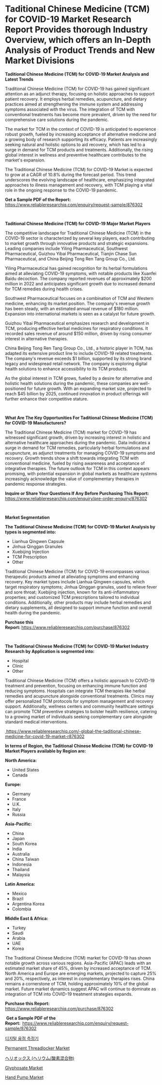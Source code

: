 <p><h1>Taditional Chinese Medicine (TCM) for COVID-19 Market Research Report Provides thorough Industry Overview, which offers an In-Depth Analysis of Product Trends and New Market Divisions</h1></p><p><strong>Taditional Chinese Medicine (TCM) for COVID-19 Market Analysis and Latest Trends</strong></p>
<p><p>Traditional Chinese Medicine (TCM) for COVID-19 has gained significant attention as an adjunct therapy, focusing on holistic approaches to support patient recovery. It employs herbal remedies, acupuncture, and dietary practices aimed at strengthening the immune system and addressing symptoms associated with the virus. The integration of TCM with conventional treatments has become more prevalent, driven by the need for comprehensive care solutions during the pandemic.</p><p>The market for TCM in the context of COVID-19 is anticipated to experience robust growth, fueled by increasing acceptance of alternative medicine and a growing body of research supporting its efficacy. Patients are increasingly seeking natural and holistic options to aid recovery, which has led to a surge in demand for TCM products and treatments. Additionally, the rising global interest in wellness and preventive healthcare contributes to the market's expansion.</p><p>The Traditional Chinese Medicine (TCM) for COVID-19 Market is expected to grow at a CAGR of 10.8% during the forecast period. This trend underscores the evolving landscape of healthcare, emphasizing integrated approaches to illness management and recovery, with TCM playing a vital role in the ongoing response to the COVID-19 pandemic.</p></p>
<p><strong>Get a Sample PDF of the Report:&nbsp;</strong> <a href="https://www.reliableresearchiq.com/enquiry/request-sample/876302">https://www.reliableresearchiq.com/enquiry/request-sample/876302</a></p>
<p>&nbsp;</p>
<p><strong>Taditional Chinese Medicine (TCM) for COVID-19 Major Market Players</strong></p>
<p><p>The competitive landscape for Traditional Chinese Medicine (TCM) in the COVID-19 sector is characterized by several key players, each contributing to market growth through innovative products and strategic expansions. Leading companies include Yiling Pharmaceutical, Southwest Pharmaceutical, Guizhou Yibai Pharmaceutical, Tianjin Chase Sun Pharmaceutical, and China Beijing Tong Ren Tang Group Co., Ltd.</p><p>Yiling Pharmaceutical has gained recognition for its herbal formulations aimed at alleviating COVID-19 symptoms, with notable products like Xuanfei Baidu decoction. The company reported revenues of approximately $200 million in 2022 and anticipates significant growth due to increased demand for TCM remedies during health crises.</p><p>Southwest Pharmaceutical focuses on a combination of TCM and Western medicine, enhancing its market position. The company's revenue growth has been steady, with an estimated annual revenue of $180 million. Expansion into international markets is seen as a catalyst for future growth.</p><p>Guizhou Yibai Pharmaceutical emphasizes research and development in TCM, producing effective herbal medicines for respiratory conditions. It recorded sales revenue of around $150 million, driven by rising consumer interest in alternative therapies.</p><p>China Beijing Tong Ren Tang Group Co., Ltd., a historic player in TCM, has adapted its extensive product line to include COVID-19 related treatments. The company's revenue exceeds $1 billion, supported by its strong brand legacy and widespread retail network. The company is exploring digital health solutions to enhance accessibility to its TCM products.</p><p>As the global interest in TCM grows, fueled by a desire for alternative and holistic health solutions during the pandemic, these companies are well-positioned for future growth. With an expanding market size, projected to reach $45 billion by 2025, continued innovation in product offerings will further enhance their competitive stature.</p></p>
<p>&nbsp;</p>
<p><strong>What Are The Key Opportunities For Taditional Chinese Medicine (TCM) for COVID-19 Manufacturers?</strong></p>
<p><p>The Traditional Chinese Medicine (TCM) market for COVID-19 has witnessed significant growth, driven by increasing interest in holistic and alternative healthcare approaches during the pandemic. Data indicates a surge in demand for TCM remedies, particularly herbal formulations and acupuncture, as adjunct treatments for managing COVID-19 symptoms and recovery. Growth trends show a shift towards integrating TCM with conventional medicine, fueled by rising awareness and acceptance of integrative therapies. The future outlook for TCM in this context appears promising, with potential expansion in global markets as healthcare systems increasingly acknowledge the value of complementary therapies in pandemic response strategies.</p></p>
<p><strong>Inquire or Share Your Questions If Any Before Purchasing This Report:</strong> <a href="https://www.reliableresearchiq.com/enquiry/pre-order-enquiry/876302">https://www.reliableresearchiq.com/enquiry/pre-order-enquiry/876302</a></p>
<p>&nbsp;</p>
<p><strong>Market Segmentation</strong></p>
<p><strong>The Taditional Chinese Medicine (TCM) for COVID-19 Market Analysis by types is segmented into:</strong></p>
<p><ul><li>Lianhua Qingwen Capsule</li><li>Jinhua Qinggan Granules</li><li>Xuebijing Injection</li><li>TCM Prescription</li><li>Other</li></ul></p>
<p><p>Traditional Chinese Medicine (TCM) for COVID-19 encompasses various therapeutic products aimed at alleviating symptoms and enhancing recovery. Key market types include Lianhua Qingwen capsules, which target respiratory symptoms; Jinhua Qinggan granules, used to relieve fever and sore throat; Xuebijing injection, known for its anti-inflammatory properties; and customized TCM prescriptions tailored to individual conditions. Additionally, other products may include herbal remedies and dietary supplements, all designed to support immune function and overall health during the pandemic.</p></p>
<p><strong>Purchase this Report:&nbsp;</strong><a href="https://www.reliableresearchiq.com/purchase/876302">https://www.reliableresearchiq.com/purchase/876302</a></p>
<p>&nbsp;</p>
<p><strong>The Taditional Chinese Medicine (TCM) for COVID-19 Market Industry Research by Application is segmented into:</strong></p>
<p><ul><li>Hospital</li><li>Clinic</li><li>Other</li></ul></p>
<p><p>Traditional Chinese Medicine (TCM) offers a holistic approach to COVID-19 treatment and prevention, focusing on enhancing immune function and reducing symptoms. Hospitals can integrate TCM therapies like herbal remedies and acupuncture alongside conventional treatments. Clinics may offer personalized TCM protocols for symptom management and recovery support. Additionally, wellness centers and community healthcare settings can promote TCM preventive strategies to bolster health resilience, catering to a growing market of individuals seeking complementary care alongside standard medical interventions.</p></p>
<p><a href="https://www.reliableresearchiq.com/-global-the-taditional-chinese-medicine-for-covid-19-market-r876302">&nbsp;https://www.reliableresearchiq.com/-global-the-taditional-chinese-medicine-for-covid-19-market-r876302</a></p>
<p><strong>In terms of Region, the Taditional Chinese Medicine (TCM) for COVID-19 Market Players available by Region are:</strong></p>
<p>
    <p> <strong> North America: </strong>
        <ul>
            <li>United States</li>
            <li>Canada</li>
        </ul>
        </p> 
    <p> <strong> Europe: </strong>
        <ul>
            <li>Germany</li>
            <li>France</li>
            <li>U.K.</li>
            <li>Italy</li>
            <li>Russia</li>
        </ul>
        </p> 
    <p> <strong> Asia-Pacific: </strong>
        <ul>
            <li>China</li>
            <li>Japan</li>
            <li>South Korea</li>
            <li>India</li>
            <li>Australia</li>
            <li>China Taiwan</li>
            <li>Indonesia</li>
            <li>Thailand</li>
            <li>Malaysia</li>
        </ul>
        </p> 
    <p> <strong> Latin America: </strong>
        <ul>
            <li>Mexico</li>
            <li>Brazil</li>
            <li>Argentina Korea</li>
            <li>Colombia</li>
        </ul>
        </p> 
    <p> <strong> Middle East & Africa: </strong>
        <ul>
            <li>Turkey</li>
            <li>Saudi</li>
            <li>Arabia</li>
            <li>UAE</li>
            <li>Korea</li>
        </ul>
    </p>
    </p>
<p><p>The Traditional Chinese Medicine (TCM) market for COVID-19 has shown notable growth across various regions. Asia-Pacific (APAC) leads with an estimated market share of 45%, driven by increased acceptance of TCM. North America and Europe are emerging markets, projected to capture 25% and 20%, respectively, as interest in complementary therapies rises. China remains a cornerstone of TCM, holding approximately 10% of the global market. Future market dynamics suggest APAC will continue to dominate as integration of TCM into COVID-19 treatment strategies expands.</p></p>
<p><strong>Purchase this Report: </strong><a href="https://www.reliableresearchiq.com/purchase/876302">https://www.reliableresearchiq.com/purchase/876302</a></p>
<p>&nbsp;<strong>Get a Sample PDF of the Report:&nbsp;&nbsp;</strong><a href="https://www.reliableresearchiq.com/enquiry/request-sample/876302">https://www.reliableresearchiq.com/enquiry/request-sample/876302</a></p>
<p><strong></strong></p>
<p><p><a href="https://medium.com/@brendanmata77/digital-melting-point-instruments-market-%EC%9D%98-%EA%B8%80%EB%A1%9C%EB%B2%8C-%EC%8B%9C%EC%9E%A5-%EA%B0%9C%EC%9A%94%EB%8A%94-%EC%A0%84-%EC%84%B8%EA%B3%84-%EB%B0%8F-%EC%A3%BC%EC%9A%94-%EC%8B%9C%EC%9E%A5%EC%9D%98-%EC%82%B0%EC%97%85%EC%97%90-%EC%98%81%ED%96%A5%EC%9D%84-%EB%AF%B8%EC%B9%98%EB%8A%94-%EC%A3%BC%EC%9A%94-%ED%8A%B8%EB%A0%8C%EB%93%9C%EC%97%90-%EB%8C%80%ED%95%9C-%EB%8F%85%ED%8A%B9%ED%95%9C-1dc52f1876b0">디지털 융점 측정기</a></p><p><a href="https://issuu.com/reportprime-2/docs/permanent-threadlocker-market-size-_45184e1f3177c1">Permanent Threadlocker Market</a></p><p><a href="https://medium.com/@sashabeier2023/heliox-helium-oxygen-mixtures-market-%E3%81%AF-%E3%82%B3%E3%82%B9%E3%83%88%E7%AE%A1%E7%90%86%E3%81%A8%E5%8A%B9%E7%8E%87%E5%90%91%E4%B8%8A%E3%82%92%E5%84%AA%E5%85%88%E3%81%97%E3%81%BE%E3%81%99-%E3%81%95%E3%82%89%E3%81%AB-%E5%A0%B1%E5%91%8A%E6%9B%B8%E3%81%AF%E5%B8%82%E5%A0%B4%E3%81%AE%E9%9C%80%E8%A6%81%E9%9D%A2%E3%81%A8%E4%BE%9B%E7%B5%A6%E9%9D%A2%E3%81%AE%E4%B8%A1%E6%96%B9%E3%82%92%E3%82%AB%E3%83%90%E3%83%BC%E3%81%97%E3%81%A6%E3%81%84%E3%81%BE%E3%81%99-heliox-2852190367ee">ヘリオックス (ヘリウム/酸素混合物)</a></p><p><a href="https://www.linkedin.com/pulse/role-glyphosate-market-applications-soluble-liquid-herbicidesoluble-s7dge?trackingId=gYJb2FwkSTOs3NlWCrTQmw%3D%3D">Glyphosate Market</a></p><p><a href="https://www.linkedin.com/pulse/hand-pump-market-overview-global-trends-future-prospects-from-q0jaf?trackingId=M42pX9obQoW5HRW0pvlB9Q%3D%3D">Hand Pump Market</a></p></p>